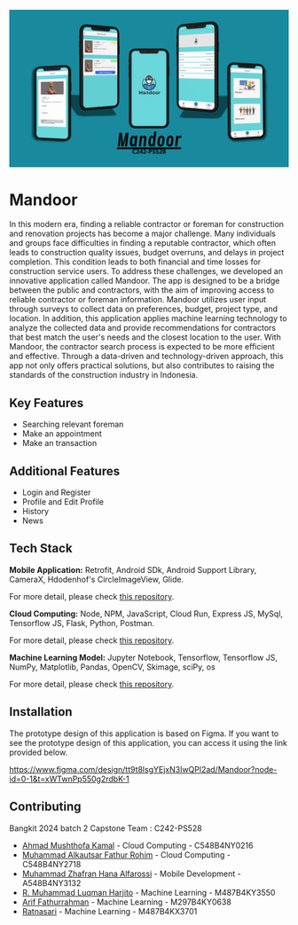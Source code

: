 ![download](https://github.com/Man-door/.github/blob/main/Asset/Mandoor.png)
# Mandoor

In this modern era, finding a reliable contractor or foreman for construction and renovation projects has become a major challenge. Many individuals and groups face difficulties in finding a reputable contractor, which often leads to construction quality issues, budget overruns, and delays in project completion. This condition leads to both financial and time losses for construction service users. To address these challenges, we developed an innovative application called Mandoor. The app is designed to be a bridge between the public and contractors, with the aim of improving access to reliable contractor or foreman information. Mandoor utilizes user input through surveys to collect data on preferences, budget, project type, and location. In addition, this application applies machine learning technology to analyze the collected data and provide recommendations for contractors that best match the user's needs and the closest location to the user. With Mandoor, the contractor search process is expected to be more efficient and effective. Through a data-driven and technology-driven approach, this app not only offers practical solutions, but also contributes to raising the standards of the construction industry in Indonesia.


## Key Features
- Searching relevant foreman
- Make an appointment
- Make an transaction

## Additional Features
- Login and Register
- Profile and Edit Profile
- History
- News

## Tech Stack
**Mobile Application:** Retrofit, Android SDk, Android Support Library, CameraX, Hdodenhof's CircleImageView, Glide. 

For more detail, please check [this repository](https://github.com/Man-door/Mobile-Development).

**Cloud Computing:** Node, NPM, JavaScript, Cloud Run, Express JS, MySql, Tensorflow JS, Flask, Python, Postman.

For more detail, please check [this repository](https://github.com/Man-door/Cloud-Computing).

**Machine Learning Model:** Jupyter Notebook, Tensorflow, Tensorflow JS, NumPy, Matplotlib, Pandas, OpenCV, Skimage, sciPy, os

For more detail, please check [this repository](https://github.com/Man-door/Machine-Learning).

## Installation
The prototype design of this application is based on Figma. If you want to see the prototype design of this application, you can access it using the link provided below.

https://www.figma.com/design/tt9t8lsgYEjxN3IwQPl2ad/Mandoor?node-id=0-1&t=xWTwnPp550g2rdbK-1

## Contributing
Bangkit 2024 batch 2 Capstone Team : C242-PS528
- [Ahmad Mushthofa Kamal](https://www.linkedin.com/in/a-mushthofa/) - Cloud Computing - C548B4NY0216
- [Muhammad Alkautsar Fathur Rohim](https://www.linkedin.com/in/alkautsar-fathur-19bab6331/) - Cloud Computing - C548B4NY2718
- [Muhammad Zhafran Hana Alfarossi](https://www.linkedin.com/in/rossihana/) - Mobile Development - A548B4NY3132
- [R. Muhammad Luqman Harjito](https://www.linkedin.com/in/muhammadlukman19/) - Machine Learning - M487B4KY3550
- [Arif Fathurrahman](https://www.linkedin.com/in/arif-fathurrahman/) - Machine Learning - M297B4KY0638
- [Ratnasari](https://www.linkedin.com/in/ratnasari-9a7914283/) - Machine Learning - M487B4KX3701
